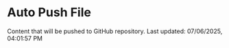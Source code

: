 # Auto Push File

Content that will be pushed to GitHub repository.
Last updated: 07/06/2025, 04:01:57 PM
